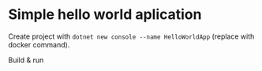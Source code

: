 # Simple hello world aplication

Create project with `dotnet new console --name HelloWorldApp` (replace with docker command).

Build & run
